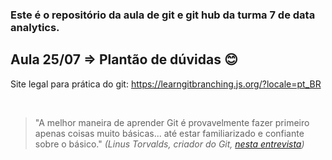 ### Este é o repositório da aula de git e git hub da turma 7 de data analytics.

## Aula 25/07 => Plantão de dúvidas 😊

Site legal para prática do git:
https://learngitbranching.js.org/?locale=pt_BR

&nbsp;   

> "A melhor maneira de aprender Git é provavelmente fazer primeiro apenas coisas muito básicas... até estar familiarizado e confiante sobre o básico." *(Linus Torvalds, criador do Git, [nesta entrevista](//www.linuxfoundation.org/blog/blog/10-years-of-git-an-interview-with-git-creator-linus-torvalds))*
